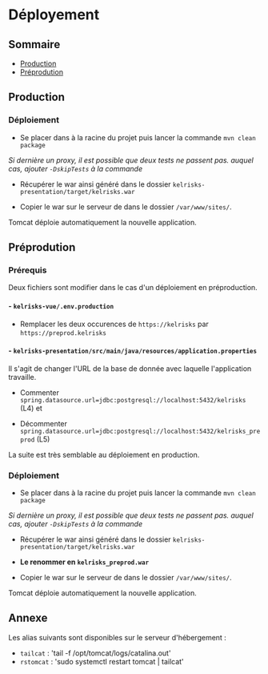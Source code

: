 # Déployement

## Sommaire

* [Production]()
* [Préprodution]()

## Production

### Déploiement

* Se placer dans à la racine du projet puis lancer la commande
`mvn clean package` 

*Si dernière un proxy, il est possible que deux tests ne passent pas. auquel cas, ajouter `-DskipTests` à la commande*

* Récupérer le war ainsi généré dans le dossier `kelrisks-presentation/target/kelrisks.war`

* Copier le war sur le serveur de dans le dossier `/var/www/sites/`.

Tomcat déploie automatiquement la nouvelle application.

## Préprodution

### Prérequis

Deux fichiers sont  modifier dans le cas d'un déploiement en préproduction.

#### - `kelrisks-vue/.env.production`

* Remplacer les deux occurences de `https://kelrisks` par `https://preprod.kelrisks`  
 
#### - `kelrisks-presentation/src/main/java/resources/application.properties`

Il s'agit de changer l'URL de la base de donnée avec laquelle l'application travaille.

* Commenter `spring.datasource.url=jdbc:postgresql://localhost:5432/kelrisks` (L4) et

* Décommenter `spring.datasource.url=jdbc:postgresql://localhost:5432/kelrisks_preprod` (L5) 

La suite est très semblable au déploiement en production.

### Déploiement
* Se placer dans à la racine du projet puis lancer la commande
`mvn clean package` 

*Si dernière un proxy, il est possible que deux tests ne passent pas. auquel cas, ajouter `-DskipTests` à la commande*

* Récupérer le war ainsi généré dans le dossier `kelrisks-presentation/target/kelrisks.war`

* **Le renommer en `kelrisks_preprod.war`**

* Copier le war sur le serveur de dans le dossier `/var/www/sites/`.

Tomcat déploie automatiquement la nouvelle application.

## Annexe

Les alias suivants sont disponibles sur le serveur d'hébergement :

* `tailcat` : 'tail -f /opt/tomcat/logs/catalina.out'
* `rstomcat` : 'sudo systemctl restart tomcat | tailcat'